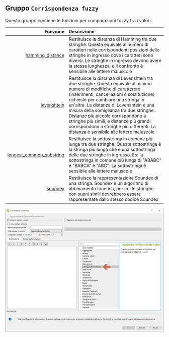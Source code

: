 ## Gruppo `Corrispondenza fuzzy`

Questo gruppo contiene le funzioni per comparazioni fuzzy fra i valori. 

| Funzione  | Descrizione|
|----------:|:-----------|
|[hamming_distance](funzioni/hamming_distance.md)|Restituisce la distanza di Hamming tra due stringhe. Questa equivale al numero di caratteri nelle corrispondenti posizioni delle stringhe in ingresso dove i caratteri sono diversi. Le stringhe in ingresso devono avere la stessa lunghezza, e il confronto è sensibile alle lettere maiuscole|
|[levenshtein](funzioni/levenshtein.md)|Restituisce la distanza di Levenshtein tra due stringhe. Questa equivale al minimo numero di modifiche di caratterere (inserimenti, cancellazioni o sostituzione) richieste per cambiare una stringa in un'altra. La distanza di Levenshtein è una misura della somiglianza tra due stringhe. Distanze più piccole corrispondono a stringhe più simili, e distanze più grandi corrispondono a stringhe più differenti. La distanza è sensibile alle lettere maiuscole|
|[longest_common_substring](funzioni/longest_common_substring.md)|Restituisce la sottostringa in comune più lunga tra due stringhe. Questa sottostringa è la stringa più lunga che è una sottostringa delle due stringhe in ingresso. Es: la sottostringa in comune più lunga di "ABABC" e "BABCA" è "ABC". La sottostringa è sensibile alle lettere maiuscole|
|[soundex](funzioni/soundex.md)|Restituisce la rappresentazione Soundex di una stringa. Soundex è un algoritmo di abbinamento fonetico, per cui le stringhe con suoni simili dovrebbero essere rappresentate dallo stesso codice Soundex|

<img src="/img/corrispondenza_fuzzy/gruppo_corrispondenza_fuzzy1.png">
